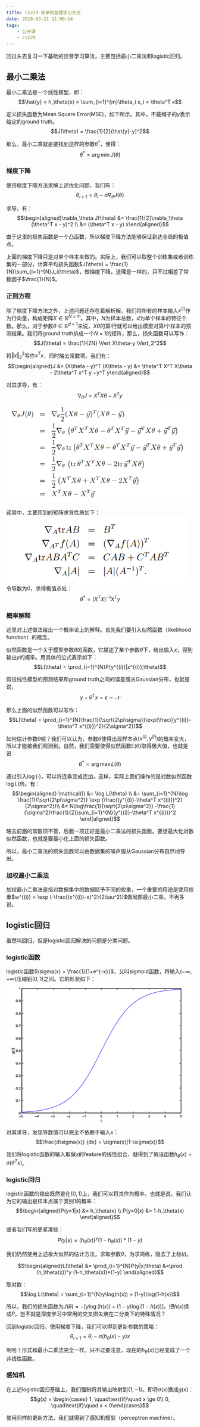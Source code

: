```yaml
---
title: CS229 简单的监督学习方法
date: 2018-03-21 11:08:14
tags:
    - 公开课
    - cs229
---
```

回过头去复习一下基础的监督学习算法，主要包括最小二乘法和logistic回归。
<!-- more -->

## 最小二乘法
最小二乘法是一个线性模型，即：
$$\hat{y} = h_\theta(x) = \sum_{i=1}^{m}\theta_i x_i = \theta^T x$$

定义损失函数为Mean Square Error(MSE)，如下所示。其中，不戴帽子的$y$表示给定的ground truth。
$$J(\theta) = \frac{1}{2}(\hat{y}-y)^2$$

那么，最小二乘就是要找到这样的参数$\theta^*$，使得：
$$\theta^* = \arg\min J(\theta)$$

### 梯度下降
使用梯度下降方法求解上述优化问题，我们有：
$$\theta_{i+1} = \theta_{i} - \alpha \nabla_\theta J(\theta)$$

求导，有：
$$\begin{aligned}\nabla_\theta J(\theta) &= \frac{1}{2}\nabla_\theta (\theta^T x - y)^2 \\
&= (\theta^T x - y) x\end{aligned}$$

由于这里的损失函数是一个凸函数，所以梯度下降方法能够保证到达全局的极值点。

上面的梯度下降只是对单个样本来做的。实际上，我们可以取整个训练集或者训练集的一部分，计算平均损失函数$J(\theta) = \frac{1}{N}\sum_{i=1}^{N}J_i(\theta)$，做梯度下降，道理是一样的，只不过相差了常数因子$\frac{1}{N}$。

### 正则方程
除了梯度下降方法之外，上述问题还存在着解析解。我们将所有的样本输入$x^{(i)}$作为行向量，构成矩阵$X \in \mathbb{R}^{N\times m}$。其中，$N$为样本总数，$d$为单个样本的特征个数。那么，对于参数$\theta\in\mathbb{R}^{d\times 1}$来说，$X\theta$的第$i$行就可以给出模型对第$i$个样本的预测结果。我们将ground truth排成一个$N\times 1$的矩阵，那么，损失函数可以写作：
$$J(\theta) = \frac{1}{2N} \Vert X\theta-y \Vert_2^2$$

将$\Vert x\Vert_2^2$写作$x^T x$，同时略去常数项，我们有：
$$\begin{aligned}J &= (X\theta - y)^T (X\theta - y)
&= \theta^T X^T X\theta - 2\theta^T x^T y +y^T y\end{aligned}$$

对其求导，有：
$$\nabla_\theta J = X^T X\theta - X^T y$$

![具体计算过程贴图](/img/cs229-supervised-learning-least-square-normal-equation.png)

这其中，主要用到的矩阵求导性质如下：
![一些典型求导结果](/img/cs229-supervised-learning-some-useful-matrix-derivatives.png)
令导数为$0$，求得极值点处：
$$\theta^* = (X^TX)^{-1}X^T y$$

### 概率解释
这里对上述做法给出一个概率论上的解释。首先我们要引入似然函数（likelihood function）的概念。

似然函数是一个关于模型参数$\theta$的函数，它描述了某个参数$\theta$下，给出输入$x$，得到输出$y$的概率。用具体的公式表示如下：
$$L(\theta) = \prod_{i=1}^{N}P(y^{(i)}|x^{(i)};\theta)$$

假设线性模型的预测结果和ground truth之间的误差服从Gaussian分布，也就是说，
$$y - \theta^T x  =  \epsilon \sim \mathcal{N}$$

那么上面的似然函数可以写作：
$$L(\theta) = \prod_{i=1}^{N}\frac{1}{\sqrt{2\pi\sigma}}\exp(\frac{(y^{(i)}-\theta^T x^{(i)})^2}{2\sigma^2})$$

如何估计参数$\theta$呢？我们可以认为，参数$\theta$使得出现样本点$(x^{(i)}, y^{(i)})$的概率变大，所以才能被我们观测到。自然，我们需要使得似然函数$L(\theta)$取得极大值，也就是说：
$$\theta^* = \arg\max L(\theta)$$

通过引入$\log(\cdot)$，可以将连乘变成连加，这样，实际上我们操作的是对数似然函数$\log L(\theta)$。有：
$$\begin{aligned} \mathcal{l} &= \log L(\theta) \\
&= \sum_{i=1}^{N}\log \frac{1}{\sqrt{2\pi\sigma^2}} \exp (\frac{(y^{(i)}-\theta^T x^{(i)})^2}{2\sigma^2})\\
&= N\log\frac{1}{\sqrt{2\pi\sigma^2}} -\frac{1}{\sigma^2}\frac{1}{2}\sum_{i=1}^{N}(y^{(i)}-\theta^T x^{(i)})^2 \end{aligned}$$

略去前面的常数项不管，后面一项正好是最小二乘法的损失函数。要想最大化对数似然函数，也就是要最小化上面的损失函数。

所以，最小二乘法的损失函数可以由数据集的噪声服从Gaussian分布自然地导出。

### 加权最小二乘法
加权最小二乘法是指对数据集中的数据赋予不同的权重，一个重要的用途是使用权重$w^{(i)} = \exp (-\frac{(x^{(i)}-x)^2}{2\tau^2})$做局部最小二乘。不再多说。

## logistic回归
虽然叫回归，但是logistic回归解决的问题是分类问题。
### logistic函数
logistic函数$\sigma(x) = \frac{1}{1+e^{-x}}$，又叫sigmoid函数，将输入$(-\infty, +\infty)$压缩到$(0, 1)$之间。它的形状如下：
![sigmoid函数](/img/cs229-supervised-learning-sigmoid.png)

对其求导，发现导数值可以完全不依赖于输入$x$：
$$\frac{d\sigma(x)} {dx} = \sigma(x)(1-\sigma(x))$$

我们将logistic函数的输入取做$x$的feature的线性组合，就得到了假设函数$h_\theta(x) = \sigma(\theta^T x)$。

### logistic回归
logistic函数的输出既然是在$(0,1)$上，我们可以将其作为概率。也就是说，我们认为它的输出是样本点属于类别$1$的概率：
$$\begin{aligned}P(y=1|x) &= h_\theta(x) \\
P(y=0|x) &= 1-h_\theta(x) \end{aligned}$$

或者我们写的更紧凑些：
$$P(y|x) = (h_\theta(x))^y (1-h_\theta(x))*(1-y)$$

我们仍然使用上述极大似然的估计方法，求取参数$\theta$，为求简练，隐去了上标$(i)$。

$$\begin{aligned}L(\theta) &= \prod_{i=1}^{N}P(y|x;\theta)
&=\prod (h_\theta(x))^y (1-h_\theta(x))*(1-y) \end{aligned}$$

取对数：
$$\log L(\theta) = \sum_{i=1}^{N}y\log(h(x)) + (1-y)\log(1-h(x))$$

所以，我们的损失函数为$J(\theta) = - [y\log(h(x)) + (1-y)\log(1-h(x))]$。把$h(x)$换成$P$，岂不就是深度学习中常用的交叉损失熵在二分类下的特殊情况？

回到logistic回归，使用梯度下降，我们可以得到更新参数的策略：
$$\theta_{i+1} = \theta_i - \alpha (h_\theta(x) - y)x$$

啊哈！形式和最小二乘法完全一样。只不过要注意，现在的$h_\theta(x)$已经变成了一个非线性函数。

### 感知机
在上述logistic回归基础上，我们强制将其输出映射到$\lbrace 1, -1\rbrace$。即将$\sigma(x)$换成$g(x)$：
$$g(x) = \begin{cases} 1, \quad\text{if}\quad x \ge 0\\ 0, \quad\text{if}\quad x < 0\end{cases}$$

使用同样的更新方法，我们就得到了感知机模型（perceptron machine）。